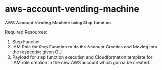 # aws-account-vending-machine
AWS Account Vending Machine using Step function


Required Resources:
1. Step Function
2. IAM Role for Step Function to do the Account Creation and Moving into the respective given OU.
3. Payload for step function execution and Cloudformation template for IAM role creation in the new AWS account which gonna be created.